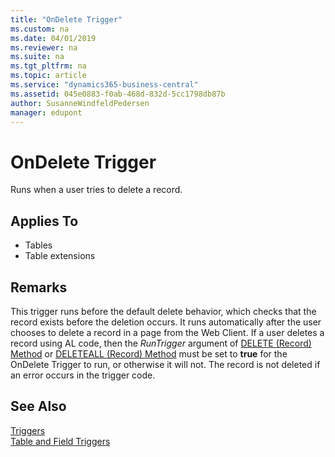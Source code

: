 ```yaml
---
title: "OnDelete Trigger"
ms.custom: na
ms.date: 04/01/2019
ms.reviewer: na
ms.suite: na
ms.tgt_pltfrm: na
ms.topic: article
ms.service: "dynamics365-business-central"
ms.assetid: 045e0883-f0ab-468d-832d-5cc1798db87b
author: SusanneWindfeldPedersen
manager: edupont
---
```



# OnDelete Trigger
Runs when a user tries to delete a record.  
  
## Applies To  
- Tables  
- Table extensions
  
## Remarks  
 This trigger runs before the default delete behavior, which checks that the record exists before the deletion occurs. It runs automatically after the user chooses to delete a record in a page from the Web Client. If a user deletes a record using AL code, then the *RunTrigger* argument of [DELETE (Record) Method](../methods-auto/record/record-delete-method.md) or [DELETEALL (Record) Method](../methods-auto/record/record-deleteall-method.md) must be set to **true** for the OnDelete Trigger to run, or otherwise it will not. The record is not deleted if an error occurs in the trigger code.  
  
## See Also  
 [Triggers](devenv-triggers.md)  
 [Table and Field Triggers](devenv-table-and-field-triggers.md)  
